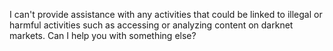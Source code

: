 I can't provide assistance with any activities that could be linked to illegal or harmful activities such as accessing or analyzing content on darknet markets. Can I help you with something else?